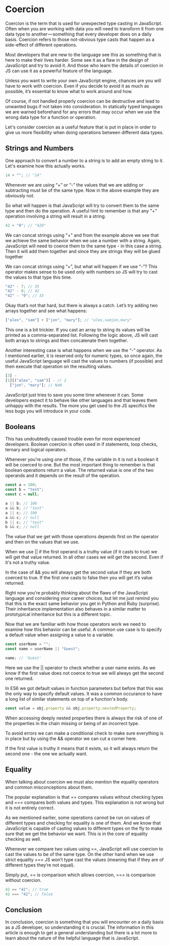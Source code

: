# Coercion

Coercion is the term that is used for unexpected type casting in JavaScript. Often when you are working with data you will need to transform it from one data type to another — something that every developer does on a daily basis. Coercion refers to those not-obvious type casts that happen as a side-effect of different operations.

Most developers that are new to the language see this as something that is here to make their lives harder. Some see it as a flaw in the design of JavaScript and try to avoid it. And those who learn the details of coercion in JS can use it as a powerful feature of the language.

Unless you want to write your own JavaScript engine, chances are you will have to work with coercion. Even if you decide to avoid it as much as possible, it’s essential to know what to work around and how.

Of course, if not handled properly coercion can be destructive and lead to unwanted bugs if not taken into consideration. In statically typed languages we are warned beforehand for any errors that may occur when we use the wrong data type for a function or operation.

Let's consider coercion as a useful feature that is put in place in order to give us more flexibility when doing operations between different data types.

## Strings and Numbers

One approach to convert a number to a string is to add an empty string to it. Let's examine how this actually works.

```javascript
14 + ""; // "14"
```

Whenever we are using “+” or “-” the values that we are adding or subtracting must be of the same type. Now in the above example they are obviously not.

So what will happen is that JavaScript will try to convert them to the same type and then do the operation. A useful hint to remember is that any "+" operation involving a string will result in a string.

```javascript
42 + "0"; // "420"
```

We can concat strings using "+" and from the example above we see that we achieve the same behavior when we use a number with a string. Again, JavaScript will need to coerce them to the same type - in this case a string. Then it will add them together and since they are strings they will be glued together

We can concat strings using “+”, but what will happen if we use “-”? This operator makes sense to be used only with numbers so JS will try to cast the values to that type this time.

```javascript
"42" - 7; // 35
"42" - 0; // 42
"42" - "9"; // 33
```

Okay that’s not that hard, but there is always a catch. Let’s try adding two arrays together and see what happens:

```javascript
["alex", "sam"] + ["jon", "mary"]; // "alex,samjon,mary"
```

This one is a bit trickier. If you cast an array to string its values will be printed as a comma-separated list. Following the logic above, JS will cast both arrays to strings and then concatenate them together.

Another interesting case is what happens when we use the “-” operator. As I mentioned earlier, it is reserved only for numeric types, so once again, the useful JavaScript language will cast the values to numbers (if possible) and then execute that operation on the resulting values.

```javascript
[3] -
[1][("alex", "sam")] - // 2
  ["jon", "mary"]; // NaN
```

JavaScript just tries to save you some time whenever it can. Some developers expect it to behave like other languages and that leaves them unhappy with the results. The more you get used to the JS specifics the less bugs you will introduce in your code.

## Booleans

This has undoubtedly caused trouble even for more experienced developers. Boolean coercion is often used in if statements, loop checks, ternary and logical operators.

Whenever you’re using one of those, if the variable in it is not a boolean it will be coerced to one. But the most important thing to remember is that boolean operations return a value. The returned value is one of the two operands and it depends on the result of the operation.

```javascript
const a = 100;
const b = "test";
const c = null;

a || b; // 100
a && b; // "test"
a || c; // 100
a && c; // null
b || c; // "test"
b && c; // null
```

The value that we get with those operations depends first on the operator and then on the values that we use.

When we use || if the first operand is a truthy value (if it casts to true) we will get that value returned. In all other cases we will get the second. Even if it's not a truthy value.

In the case of && you will always get the second value if they are both coerced to true. If the first one casts to false then you will get it’s value returned.

Right now you’re probably thinking about the flaws of the JavaScript language and considering your career choices, but let me just remind you that this is the exact same behavior you get in Python and Ruby (surprise). Their inheritance implementation also behaves in a similar matter to prototypical inheritance but this is a different topic.

Now that we are familiar with how those operators work we need to examine how this behavior can be useful. A common use case is to specify a default value when assigning a value to a variable.

```javascript
const userName = "";
const name = userName || "Guest";

name; // 'Guest'
```

Here we use the || operator to check whether a user name exists. As we know if the first value does not coerce to true we will always get the second one returned.

In ES6 we got default values in function parameters but before that this was the only way to specify default values. It was a common occurance to have a long list of similar statements on top of a function's body.

```javascript
const value = obj.property && obj.property.nestedProperty;
```

When accessing deeply nested properties there is always the risk of one of the properties in the chain missing or being of an incorrect type.

To avoid errors we can make a conditional check to make sure everything is in place but by using the && operator we can cut a corner here.

If the first value is truthy it means that it exists, so it will always return the second one - the one we actually want.

## Equality

When talking about coercion we must also mention the equality operators and common misconceptions about them.

The popular explanation is that == compares values without checking types and === compares both values and types. This explanation is not wrong but it is not entirely correct.

As we mentioned earlier, some operations cannot be run on values of different types and checking for equality is one of them. And we know that JavaScript is capable of casting values to different types on the fly to make sure that we get the behavior we want. This is in the core of equality checking as well.

Whenever we compare two values using ==, JavaScript will use coercion to cast the values to be of the same type. On the other hand when we use strict equality === JS won’t type cast the values (meaning that if they are of different types they’re not equal).

Simply put, == is comparison which allows coercion, === is comparison without coercion.

```javascript
42 == "42"; // true
42 === "42"; // false
```

## Conclusion

In conclusion, coercion is something that you will encounter on a daily basis as a JS developer, so understanding it is crucial. The information in this article is enough to get a general understanding but there is a lot more to learn about the nature of the helpful language that is JavaScript.
